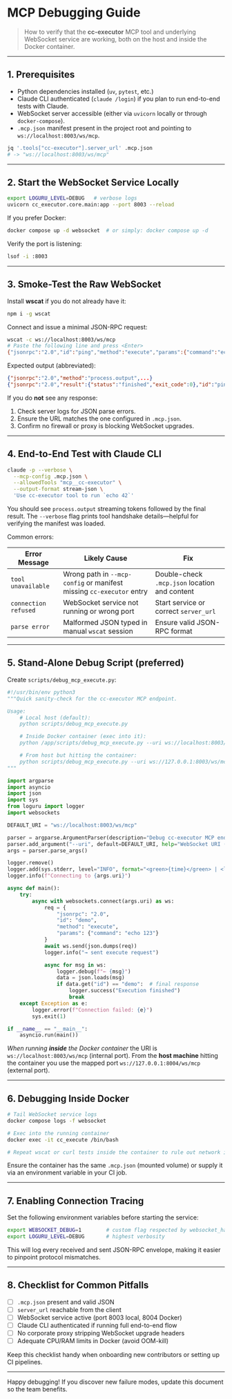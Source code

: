 # MCP Debugging Guide

> How to verify that the **cc-executor** MCP tool and underlying WebSocket service are working, both on the host and inside the Docker container.

---

## 1. Prerequisites

* Python dependencies installed (`uv`, `pytest`, etc.)
* Claude CLI authenticated (`claude /login`) if you plan to run end-to-end tests with Claude.
* WebSocket server accessible (either via `uvicorn` locally or through `docker-compose`).
* `.mcp.json` manifest present in the project root and pointing to `ws://localhost:8003/ws/mcp`.

```bash
jq '.tools["cc-executor"].server_url' .mcp.json
# -> "ws://localhost:8003/ws/mcp"
```

---

## 2. Start the WebSocket Service Locally

```bash
export LOGURU_LEVEL=DEBUG   # verbose logs
uvicorn cc_executor.core.main:app --port 8003 --reload
```

If you prefer Docker:

```bash
docker compose up -d websocket  # or simply: docker compose up -d
```

Verify the port is listening:

```bash
lsof -i :8003
```

---

## 3. Smoke-Test the Raw WebSocket

Install **wscat** if you do not already have it:

```bash
npm i -g wscat
```

Connect and issue a minimal JSON-RPC request:

```bash
wscat -c ws://localhost:8003/ws/mcp
# Paste the following line and press <Enter>
{"jsonrpc":"2.0","id":"ping","method":"execute","params":{"command":"echo hello"}}
```

Expected output (abbreviated):

```json
{"jsonrpc":"2.0","method":"process.output",...}
{"jsonrpc":"2.0","result":{"status":"finished","exit_code":0},"id":"ping"}
```

If you do **not** see any response:

1. Check server logs for JSON parse errors.
2. Ensure the URL matches the one configured in `.mcp.json`.
3. Confirm no firewall or proxy is blocking WebSocket upgrades.

---

## 4. End-to-End Test with Claude CLI

```bash
claude -p --verbose \
  --mcp-config .mcp.json \
  --allowedTools "mcp__cc-executor" \
  --output-format stream-json \
  'Use cc-executor tool to run `echo 42`'
```

You should see `process.output` streaming tokens followed by the final result.  The `--verbose` flag prints tool handshake details—helpful for verifying the manifest was loaded.

Common errors:

| Error Message | Likely Cause | Fix |
|---------------|-------------|------|
| `tool unavailable` | Wrong path in `--mcp-config` or manifest missing `cc-executor` entry | Double-check `.mcp.json` location and content |
| `connection refused` | WebSocket service not running or wrong port | Start service or correct `server_url` |
| `parse error` | Malformed JSON typed in manual `wscat` session | Ensure valid JSON-RPC format |

---

## 5. Stand-Alone Debug Script (preferred)

Create `scripts/debug_mcp_execute.py`:

```python
#!/usr/bin/env python3
"""Quick sanity-check for the cc-executor MCP endpoint.

Usage:
    # Local host (default):
    python scripts/debug_mcp_execute.py

    # Inside Docker container (exec into it):
    python /app/scripts/debug_mcp_execute.py --uri ws://localhost:8003/ws/mcp

    # From host but hitting the container:
    python scripts/debug_mcp_execute.py --uri ws://127.0.0.1:8003/ws/mcp
"""

import argparse
import asyncio
import json
import sys
from loguru import logger
import websockets

DEFAULT_URI = "ws://localhost:8003/ws/mcp"

parser = argparse.ArgumentParser(description="Debug cc-executor MCP endpoint")
parser.add_argument("--uri", default=DEFAULT_URI, help="WebSocket URI (override for Docker, staging, etc.)")
args = parser.parse_args()

logger.remove()
logger.add(sys.stderr, level="INFO", format="<green>{time}</green> | <level>{level}</level> | {message}")
logger.info(f"Connecting to {args.uri}")

async def main():
    try:
        async with websockets.connect(args.uri) as ws:
            req = {
                "jsonrpc": "2.0",
                "id": "demo",
                "method": "execute",
                "params": {"command": "echo 123"}
            }
            await ws.send(json.dumps(req))
            logger.info("→ sent execute request")

            async for msg in ws:
                logger.debug(f"← {msg}")
                data = json.loads(msg)
                if data.get("id") == "demo":  # final response
                    logger.success("Execution finished")
                    break
    except Exception as e:
        logger.error(f"Connection failed: {e}")
        sys.exit(1)

if __name__ == "__main__":
    asyncio.run(main())
```

*When running **inside** the Docker container* the URI is `ws://localhost:8003/ws/mcp` (internal port). From the **host machine** hitting the container you use the mapped port `ws://127.0.0.1:8004/ws/mcp` (external port).

---

## 6. Debugging Inside Docker

```bash
# Tail WebSocket service logs
docker compose logs -f websocket

# Exec into the running container
docker exec -it cc_execute /bin/bash

# Repeat wscat or curl tests inside the container to rule out network issues
```

Ensure the container has the same `.mcp.json` (mounted volume) or supply it via an environment variable in your CI job.

---

## 7. Enabling Connection Tracing

Set the following environment variables before starting the service:

```bash
export WEBSOCKET_DEBUG=1        # custom flag respected by websocket_handler.py
export LOGURU_LEVEL=DEBUG       # highest verbosity
```

This will log every received and sent JSON-RPC envelope, making it easier to pinpoint protocol mismatches.

---

## 8. Checklist for Common Pitfalls

- [ ] `.mcp.json` present and valid JSON
- [ ] `server_url` reachable from the client
- [ ] WebSocket service active (port 8003 local, 8004 Docker)
- [ ] Claude CLI authenticated if running full end-to-end flow
- [ ] No corporate proxy stripping WebSocket upgrade headers
- [ ] Adequate CPU/RAM limits in Docker (avoid OOM-kill)

Keep this checklist handy when onboarding new contributors or setting up CI pipelines.

---

Happy debugging!  If you discover new failure modes, update this document so the team benefits.
